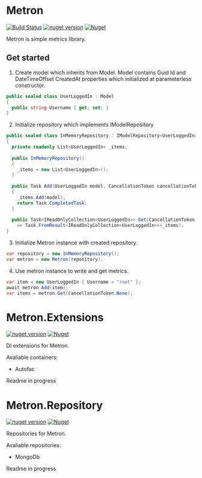 Metron
========================
[![Build Status](https://travis-ci.org/InsightAppDev/Metron.svg?branch=master)](https://travis-ci.org/InsightAppDev/Metron)
[![nuget version](https://img.shields.io/nuget/v/Metron)](https://www.nuget.org/packages/Metron/)
[![Nuget](https://img.shields.io/nuget/dt/Metron?color=%2300000)](https://www.nuget.org/packages/Metron/)

Metron is simple metrics library.

Get started
--------------------------
1. Create model which inherits from Model. Model contains Guid Id and DateTimeOffset CreatedAt properties which initialized at parameterless constructor. 
```csharp 
public sealed class UserLoggedIn : Model 
{
  public string Username { get; set; }
}
```
2. Initialize repository which implements IModelRepository<TModel>
```csharp
public sealed class InMemoryRepository : IModelRepository<UserLoggedIn> 
{
  private readonly List<UserLoggedIn> _items;
  
  public InMemoryRepository()
  {
    _items = new List<UserLoggedIn>();
  }
  
  public Task Add(UserLoggedIn model, CancellationToken cancellationToken = default)
  {
    _items.Add(model);
    return Task.CompletedTask;
  }
    
  public Task<IReadOnlyCollection<UserLoggedIn>> Get(CancellationToken cancellationToken = default)
    => Task.FromResult<IReadOnlyCollection<UserLoggedIn>>(_items);
}
```
3. Initialize Metron instance with created repository.
```csharp
var repository = new InMemoryRepository();
var metron = new Metron(repository);
```
4. Use metron instance to write and get metrics.
```csharp
var item = new UserLoggedIn { Username = "root" };
await metron.Add(item);
var items = metron.Get(CancellationToken.None);
```
  
Metron.Extensions
========================
[![nuget version](https://img.shields.io/nuget/v/Metron.Extensions)](https://www.nuget.org/packages/Metron.Extensions/)
[![Nuget](https://img.shields.io/nuget/dt/Metron.Extensions?color=%2300000)](https://www.nuget.org/packages/Metron.Extensions/)

DI extensions for Metron.

Avaliable containers:
- Autofac

Readme in progress

Metron.Repository
========================
[![nuget version](https://img.shields.io/nuget/v/Metron.Repository)](https://www.nuget.org/packages/Metron.Repository/)
[![Nuget](https://img.shields.io/nuget/dt/Metron.Repository?color=%2300000)](https://www.nuget.org/packages/Metron.Repository/)

Repositories for Metron.

Avaliable repositories:
- MongoDb

Readme in progress
